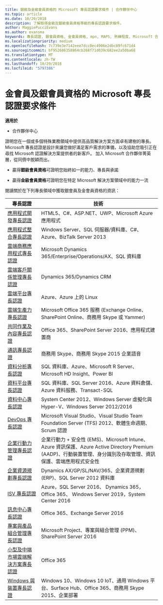 ```yaml
---
title: 銀級及金級會員資格的 Microsoft 專長認證要求條件 | 合作夥伴中心
ms.topic: article
ms.date: 10/29/2018
description: 了解取得金級及銀級會員資格等級的專長認證要求條件。
author: MaggiePucciEvans
ms.author: evansma
keywords: 專長認證, 銀會員資格, 金會員資格, mpn, MAPS, 熟練程度, Microsoft 合作夥伴網路, 網路會員資格
ms.localizationpriority: medium
ms.openlocfilehash: 7c739e3e7142eee7dcc0ec4906e2dbc89fc671d4
ms.sourcegitcommit: bf952686358864cb268f71d039c682ee2a50ba68
ms.translationtype: MT
ms.contentlocale: zh-TW
ms.lasthandoff: 10/29/2018
ms.locfileid: "5797386"
---
```

# <a name="microsoft-competency-requirements-for-gold-and-silver-membership"></a>金會員及銀會員資格的 Microsoft 專長認證要求條件

**適用於**

-  合作夥伴中心

證明您在一個或多個特殊業務領域中提供高品質解決方案方面卓有建樹的專長。 Microsoft 專長認證是設計來讓您做好滿足客戶需求的準備，以及協助您吸引正在尋找 Microsoft 認證解決方案提供者的新客戶。 加入 Microsoft 合作夥伴菁英層，從同儕中脫穎而出。

- 贏得**銀級會員資格**可證明您始終如一的能力、專長與承諾

- 贏得**金級會員資格**可證明您在特定 Microsoft 解決方案領域中的能力一流

閱讀關於在下列專長領域中獲取銀會員及金會員資格的資訊：


| 專長認證  | 技術 |
|   ------------------   |   -------   |
| [應用程式開發專長認證](https://partner.microsoft.com/membership/application-development-competency) | HTML5、C#、ASP.NET、UWP、Microsoft Azure 應用程式 |
| [應用程式整合專長認證](https://partner.microsoft.com/membership/application-integration-competency) | Windows Server、SQL 伺服器/資料庫、C#、Azure、BizTalk Server 2013|
| [雲端商務應用程式專長認證](https://partner.microsoft.com/membership/cloud-business-applications-competency)| Microsoft Dynamics 365/Enterprise/Operations/AX、SQL 資料庫 |
| [雲端客戶關係管理專長認證](https://partner.microsoft.com/membership/cloud-customer-relationship-management-competency)| Dynamics 365/Dynamics CRM |
| [雲端平台專長認證](https://partner.microsoft.com/membership/cloud-platform-competency)| Azure、Azure 上的 Linux |
| [雲端生產力專長認證](https://partner.microsoft.com/membership/cloud-productivity-competency)| Microsoft Office 365 服務 (Exchange Online、SharePoint Online、商務用 Skype 或 Yammer)|
| [共同作業及內容專長認證](https://partner.microsoft.com/membership/collaboration-and-content-competency)| Office 365、SharePoint Server 2016、應用程式建置商 |
| [通訊專長認證](https://partner.microsoft.com/membership/communications-competency)| 商務用 Skype、商務用 Skype 2015 企業語音 |
| [資料分析專長認證](https://partner.microsoft.com/membership/data-analytics-competency)| SQL 資料庫、Azure、Microsoft R Server、Microsoft HD Insight、Power BI |
| [資料平台專長認證](https://partner.microsoft.com/membership/data-platform-competency)| SQL 資料庫、SQL Server 2016、Azure 資料倉儲、Azure 資料服務、Transact-SQL |
| [資料中心專長認證](https://partner.microsoft.com/membership/datacenter-competency)| System Center 2012、Windows Server 虛擬化與 Hyper-V、Windows Server 2012/2016 |
| [DevOps 專長認證](https://partner.microsoft.com/membership/devops-competency)| Microsoft Visual Studio、Visual Studio Team Foundation Server (TFS) 2012、軟體生命週期、Scrum 認證 |
| [企業行動力管理專長認證](https://partner.microsoft.com/membership/enterprise-mobility-management-competency)| 企業行動力 + 安全性 (EMS)、Microsoft Intune、Azure 資訊保護、Azure Active Directory Premium (AADP)、行動裝置管理、身分識別及存取管理、資訊保護、雲端應用程式安全性 |
| [企業資源規劃專長認證](https://partner.microsoft.com/membership/enterprise-resource-planning-competency)| Dynamics AX/GP/SL/NAV/365、企業資源規劃 (ERP)、SQL Server 2012 資料庫  |
|[ISV 專長認證](https://partner.microsoft.com/en-us/membership/isv-competency)| Azure，SQL Server 2016、 Dynamics 365，Office 365、 Windows Server 2019，System Center 2016| 
| [訊息中心專長認證](https://partner.microsoft.com/membership/messaging-competency)| Office 365、Exchange Server 2016 |
| [專案與產品組合管理專長認證](https://partner.microsoft.com/membership/project-portfolio-management-competency)| Microsoft Project、專案與組合管理 (PPM)、SharePoint Server 2016|
| [小型及中端市場雲端解決方案專長認證](https://partner.microsoft.com/membership/small-midmarket-cloud-solutions-competency)| Office 365 |
| [Windows 與裝置專長認證](https://partner.microsoft.com/membership/windows-and-devices-competency)| Windows 10、Windows 10 IoT、通用 Windows 平台、Surface Hub、Office 365、商務用 Skype 2015、企業部署 |
